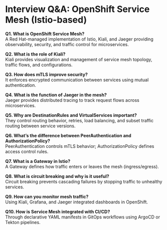 # Interview Q&A: OpenShift Service Mesh (Istio-based)

**Q1. What is OpenShift Service Mesh?**  
A Red Hat-managed implementation of Istio, Kiali, and Jaeger providing observability, security, and traffic control for microservices.

**Q2. What is the role of Kiali?**  
Kiali provides visualization and management of service mesh topology, traffic flows, and configurations.

**Q3. How does mTLS improve security?**  
It enforces encrypted communication between services using mutual authentication.

**Q4. What is the function of Jaeger in the mesh?**  
Jaeger provides distributed tracing to track request flows across microservices.

**Q5. Why are DestinationRules and VirtualServices important?**  
They control routing behavior, retries, load balancing, and subset traffic routing between service versions.

**Q6. What’s the difference between PeerAuthentication and AuthorizationPolicy?**  
PeerAuthentication controls mTLS behavior; AuthorizationPolicy defines access control rules.

**Q7. What is a Gateway in Istio?**  
A Gateway defines how traffic enters or leaves the mesh (ingress/egress).

**Q8. What is circuit breaking and why is it useful?**  
Circuit breaking prevents cascading failures by stopping traffic to unhealthy services.

**Q9. How can you monitor mesh traffic?**  
Using Kiali, Grafana, and Jaeger integrated dashboards in OpenShift.

**Q10. How is Service Mesh integrated with CI/CD?**  
Through declarative YAML manifests in GitOps workflows using ArgoCD or Tekton pipelines.
